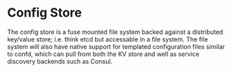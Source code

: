 
Config Store
============

The config store is a fuse mounted file system backed against a distributed key/value store; i.e. think etcd but accessable in a file system. The file system will also have native support for templated configuration files similar to confd, which can pull from both the KV store and well as service discovery backends such as Consul.